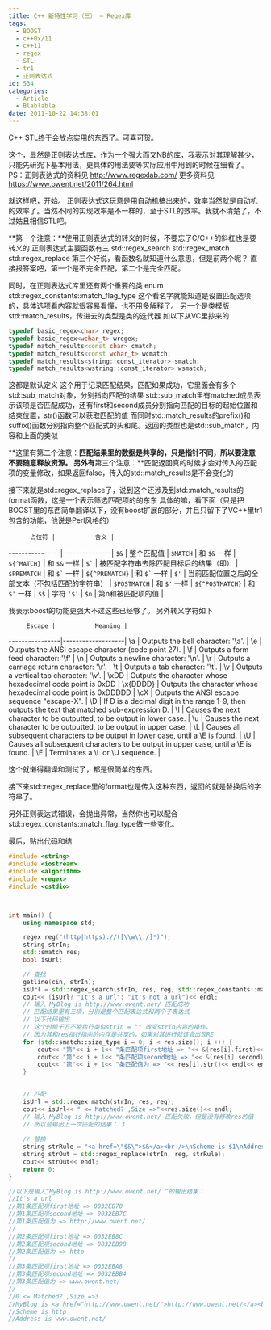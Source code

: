 ```yaml
---
title: C++ 新特性学习（三） — Regex库
tags:
  - BOOST
  - c++0x/11
  - c++11
  - regex
  - STL
  - tr1
  - 正则表达式
id: 534
categories:
  - Article
  - Blablabla
date: 2011-10-22 14:38:01
---
```


C++ STL终于会放点实用的东西了。可喜可贺。

这个，显然是正则表达式库，作为一个强大而又NB的库，我表示对其理解甚少，只能先研究下基本用法，更具体的用法要等实际应用中用到的时候在细看了。
PS：正则表达式的资料见 http://www.regexlab.com/
更多资料见  https://www.owent.net/2011/264.html

就这样吧，开始。
正则表达式这玩意是用自动机搞出来的，效率当然就是自动机的效率了。当然不同的实现效率是不一样的，至于STL的效率。我就不清楚了，不过姑且相信STL吧。

**第一个注意：**使用正则表达式的转义的时候，不要忘了C/C++的斜杠也是要转义的
正则表达式主要函数有三
std::regex_search
std::regex_match 
std::regex_replace
第三个好说，看函数名就知道什么意思，但是前两个呢？
直接报答案吧，第一个是不完全匹配，第二个是完全匹配。

同时，在正则表达式库里还有两个重要的类
enum  std::regex_constants::match_flag_type 这个看名字就能知道是设置匹配选项的，具体选项看内容就很容易看懂，也不用多解释了。
另一个是类模版std::match_results，传进去的类型是类的迭代器
如以下从VC里抄来的
```cpp
typedef basic_regex<char> regex;
typedef basic_regex<wchar_t> wregex;
typedef match_results<const char> cmatch;
typedef match_results<const wchar_t> wcmatch;
typedef match_results<string::const_iterator> smatch;
typedef match_results<wstring::const_iterator> wsmatch;
```
这都是默认定义
这个用于记录匹配结果，匹配如果成功，它里面会有多个std::sub_match对象，分别指向匹配的结果
std::sub_match里有matched成员表示该项是否匹配成功，还有first和second成员分别指向匹配的目标的起始位置和结束位置，str()函数可以获取匹配的值
而同时std::match_results的prefix()和suffix()函数分别指向整个匹配式的头和尾。返回的类型也是std::sub_match，内容和上面的类似

**这里有第二个注意：**匹配结果里的数据是共享的，只是指针不同，所以要注意不要随意释放资源。
另外有**第三个注意：**匹配返回真的时候才会对传入的匹配项的变量修改，如果返回false，传入的std::match_results是不会变化的

接下来就是std::regex_replace了，说到这个还涉及到std::match_results的format函数，这是一个表示筛选匹配项的的东东
具体的嘛，看下面（只是把BOOST里的东西简单翻译以下，没有boost扩展的部分，并且只留下了VC++里tr1包含的功能，他说是Perl风格的）

          占位符 |           含义 |
----------------|---------------|
`$&` | 整个匹配值 |
`$MATCH` | 和 `$&` 一样 |
`${^MATCH}` | 和 `$&` 一样 |
``` $` ``` | 被匹配字符串去除匹配目标后的结果（即） |
`$PREMATCH` | 和 ``` $` ``` 一样 |
`${^PREMATCH}` | 和 ``` $` ``` 一样 |
`$'` | 当前匹配位置之后的全部文本（不包括匹配的字符串） |
`$POSTMATCH` | 和 `$'` 一样 |
`${^POSTMATCH}` | 和 `$'` 一样 |
`$$` | 字符 `'$'` |
`$n` | 第n和被匹配项的值 |

我表示boost的功能更强大不过这些已经够了。
另外转义字符如下

         Escape |           Meaning |
----------------|-------------------|
\a | Outputs the bell character: '\a'. |
\e | Outputs the ANSI escape character (code point 27). |
\f | Outputs a form feed character: '\f' |
\n | Outputs a newline character: '\n'. |
\r | Outputs a carriage return character: '\r'. |
\t | Outputs a tab character: '\t'. |
\v | Outputs a vertical tab character: '\v'. |
\xDD | Outputs the character whose hexadecimal code point is 0xDD |
\x{DDDD} | Outputs the character whose hexadecimal code point is 0xDDDDD |
\cX | Outputs the ANSI escape sequence "escape-X". |
\D | If D is a decimal digit in the range 1-9, then outputs the text that matched sub-expression D. |
\l | Causes the next character to be outputted, to be output in lower case. |
\u | Causes the next character to be outputted, to be output in upper case. |
\L | Causes all subsequent characters to be output in lower case, until a \E is found. |
\U | Causes all subsequent characters to be output in upper case, until a \E is found. |
\E | Terminates a \L or \U sequence. |

这个就懒得翻译和测试了，都是很简单的东西。

接下来std::regex_replace里的format也是传入这种东西，返回的就是替换后的字符串了。

另外正则表达式错误，会抛出异常，当然你也可以配合std::regex_constants::match_flag_type做一些变化。

最后，贴出代码和结

```cpp
#include <string>
#include <iostream>
#include <algorithm>
#include <regex>
#include <cstdio>



int main() {
    using namespace std;

    regex reg("(http|https)://([\\w\\./]*)");
    string strIn;
    std::smatch res;
    bool isUrl;

    // 查找
    getline(cin, strIn);
    isUrl = std::regex_search(strIn, res, reg, std::regex_constants::match_not_null);
    cout<< (isUrl? "It's a url": "It's not a url")<< endl;
    // 输入 MyBlog is http://www.owent.net/ 匹配成功
    // 匹配结果里有三项，分别是整个匹配表达式和两个子表达式
    // 以下代码输出
    // 这个时候千万不能执行类似strIn = "" 改变strIn内容的操作，
    // 因为其和res指针指向的内存是共享的，如果对其进行就该会出现RE
    for (std::smatch::size_type i = 0; i < res.size(); i ++) {
        cout<< "第"<< i + 1<< "条匹配项first地址 => "<< &(res[i].first)<< endl;
        cout<< "第"<< i + 1<< "条匹配项second地址 => "<< &(res[i].second)<< endl;
        cout<< "第"<< i + 1<< "条匹配值为 => "<< res[i].str()<< endl<< endl;
    }

  
    // 匹配
    isUrl = std::regex_match(strIn, res, reg);
    cout<< isUrl<< " <= Matched? ,Size =>"<<res.size()<< endl;
    // 输入 MyBlog is http://www.owent.net/ 匹配失败，但是没有修改res的值
    // 所以会输出上一次匹配的结果： 3
   
    // 替换
    string strRule = "<a href=\"$&\">$&</a><br />\nScheme is $1\nAddress is $2";
    string strOut = std::regex_replace(strIn, reg, strRule);
    cout<< strOut<< endl;
    return 0;
}

//以下是输入“MyBlog is http://www.owent.net/ ”的输出结果：
//It's a url
//第1条匹配项first地址 => 0032EB70
//第1条匹配项second地址 => 0032EB7C
//第1条匹配值为 => http://www.owent.net/
//
//第2条匹配项first地址 => 0032EB8C
//第2条匹配项second地址 => 0032EB98
//第2条匹配值为 => http
//
//第3条匹配项first地址 => 0032EBA8
//第3条匹配项second地址 => 0032EBB4
//第3条匹配值为 => www.owent.net/
//
//0 <= Matched? ,Size =>3
//MyBlog is <a href="http://www.owent.net/">http://www.owent.net/</a><br />
//Scheme is http
//Address is www.owent.net/
```
